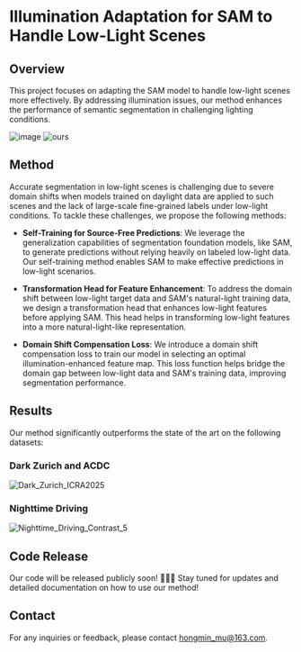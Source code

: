 # Illumination Adaptation for SAM to Handle Low-Light Scenes

## Overview
This project focuses on adapting the SAM model to handle low-light scenes more effectively. By addressing illumination issues, our method enhances the performance of semantic segmentation in challenging lighting conditions.

![image](https://github.com/user-attachments/assets/c91e01dd-7493-480f-b5ee-552184cfd2f4)
![ours](https://github.com/user-attachments/assets/ae9c2db7-0ea1-433d-9809-94f714873477)


## Method
Accurate segmentation in low-light scenes is challenging due to severe domain shifts when models trained on daylight data are applied to such scenes and the lack of large-scale fine-grained labels under low-light conditions. To tackle these challenges, we propose the following methods:

- **Self-Training for Source-Free Predictions**: We leverage the generalization capabilities of segmentation foundation models, like SAM, to generate predictions without relying heavily on labeled low-light data. Our self-training method enables SAM to make effective predictions in low-light scenarios.

- **Transformation Head for Feature Enhancement**: To address the domain shift between low-light target data and SAM's natural-light training data, we design a transformation head that enhances low-light features before applying SAM. This head helps in transforming low-light features into a more natural-light-like representation.

- **Domain Shift Compensation Loss**: We introduce a domain shift compensation loss to train our model in selecting an optimal illumination-enhanced feature map. This loss function helps bridge the domain gap between low-light data and SAM's training data, improving segmentation performance.

## Results
Our method significantly outperforms the state of the art on the following datasets:

### Dark Zurich and ACDC
![Dark_Zurich_ICRA2025](https://github.com/user-attachments/assets/bee5d8ac-5690-44bf-a472-e5f17faa4d44)

### Nighttime Driving
![Nighttime_Driving_Contrast_5](https://github.com/user-attachments/assets/c9523cf3-3fdb-4ef2-a84e-ac1546e9d52d)


## Code Release
Our code will be released publicly soon! 🚀🚀🚀
Stay tuned for updates and detailed documentation on how to use our method!

## Contact
For any inquiries or feedback, please contact [hongmin_mu@163.com](mailto:hongmin_mu@163.com).

